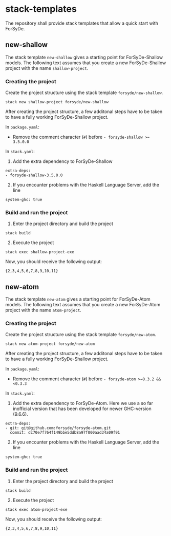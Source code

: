 # stack-templates
The repository shall provide stack templates that allow a quick start with ForSyDe.


## new-shallow
The stack template `new-shallow` gives a starting point for ForSyDe-Shallow models. The following text assumes that you create a new ForSyDe-Shallow project with the name `shallow-project`.

### Creating the project
Create the project structure using the stack template `forsyde/new-shallow`.
```
stack new shallow-project forsyde/new-shallow
```
After creating the project structure, a few additonal steps have to be taken to have a fully working ForSyDe-Shallow project.

In `package.yaml`:

- Remove the comment character (`#`) before `- forsyde-shallow >= 3.5.0.0`

In `stack.yaml`:

1. Add the extra dependency to ForSyDe-Shallow

```
extra-deps:
- forsyde-shallow-3.5.0.0
```

2. If you encounter problems with the Haskell Language Server, add the line

```
system-ghc: true
```
### Build and run the project
1. Enter the project directory and build the project
```
stack build
```
2. Execute the project
```
stack exec shallow-project-exe
```
Now, you should receive the following output:
```
{2,3,4,5,6,7,8,9,10,11}
```

## new-atom
The stack template `new-atom` gives a starting point for ForSyDe-Atom models. The following text assumes that you create a new ForSyDe-Atom project with the name `atom-project`.

### Creating the project
Create the project structure using the stack template `forsyde/new-atom`.
```
stack new atom-project forsyde/new-atom
```
After creating the project structure, a few additonal steps have to be taken to have a fully working ForSyDe-Shallow project.

In `package.yaml`:

- Remove the comment character (`#`) before `- forsyde-atom >=0.3.2 && <0.3.3`

In `stack.yaml`:

1. Add the extra dependency to ForSyDe-Atom. Here we use a so far inofficial version that has been developed for newer GHC-version (9.6.6).

```
extra-deps:
- git: git@github.com:forsyde/forsyde-atom.git
  commit: dc70e7f764f149bbe5ddb8a97f000aad34a09f91
```

2. If you encounter problems with the Haskell Language Server, add the line

```
system-ghc: true
```
### Build and run the project
1. Enter the project directory and build the project
```
stack build
```
2. Execute the project
```
stack exec atom-project-exe
```
Now, you should receive the following output:
```
{2,3,4,5,6,7,8,9,10,11}
```

